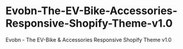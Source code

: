 # Evobn-The-EV-Bike-Accessories-Responsive-Shopify-Theme-v1.0
Evobn - The EV-Bike &amp; Accessories Responsive Shopify Theme v1.0

